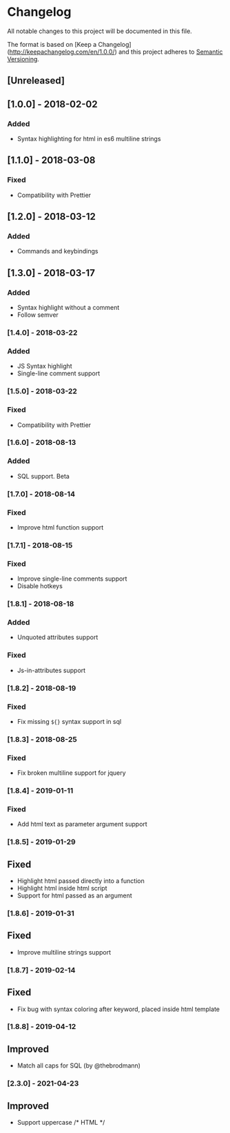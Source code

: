 # Changelog
All notable changes to this project will be documented in this file.

The format is based on [Keep a Changelog] (http://keepachangelog.com/en/1.0.0/) and this project adheres to [Semantic Versioning](http://semver.org/spec/v2.0.0.html).

## [Unreleased]

## [1.0.0] - 2018-02-02
### Added
- Syntax highlighting for html in es6 multiline strings

## [1.1.0] - 2018-03-08
### Fixed
- Compatibility with Prettier

## [1.2.0] - 2018-03-12
### Added
- Commands and keybindings

## [1.3.0] - 2018-03-17
### Added
- Syntax highlight without a comment
- Follow semver

### [1.4.0] - 2018-03-22
### Added
- JS Syntax highlight
- Single-line comment support

### [1.5.0] - 2018-03-22
### Fixed
- Compatibility with Prettier

### [1.6.0] - 2018-08-13
### Added
- SQL support. Beta

### [1.7.0] - 2018-08-14
### Fixed
- Improve html function support

### [1.7.1] - 2018-08-15
### Fixed
- Improve single-line comments support
- Disable hotkeys

### [1.8.1] - 2018-08-18
### Added
- Unquoted attributes support
### Fixed
- Js-in-attributes support

### [1.8.2] - 2018-08-19
### Fixed
- Fix missing `${}` syntax support in sql

### [1.8.3] - 2018-08-25
### Fixed
- Fix broken multiline support for jquery

### [1.8.4] - 2019-01-11
### Fixed
- Add html text as parameter argument support

### [1.8.5] - 2019-01-29
## Fixed
- Highlight html passed directly into a function
- Highlight html inside html script
- Support for html passed as an argument

### [1.8.6] - 2019-01-31
## Fixed
- Improve multiline strings support

### [1.8.7] - 2019-02-14
## Fixed
- Fix bug with syntax coloring after keyword, placed inside html template

### [1.8.8] - 2019-04-12
## Improved
- Match all caps for SQL (by @thebrodmann)

### [2.3.0] - 2021-04-23
## Improved
- Support uppercase /* HTML */